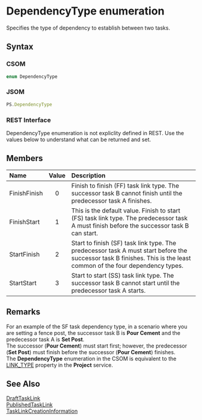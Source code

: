 [comment]: # (Name:DependencyType)
[comment]: # (Type:Enum)
[comment]: # (Status:Verified)

# <a name="name"></a>DependencyType enumeration

<a name="description"></a>Specifies the type of dependency to establish between two tasks.

## <a name="syntax"></a>Syntax

### CSOM

```C#
enum DependencyType 
```
### JSOM

```JavaScript
PS.DependencyType
```
### REST Interface

DependencyType enumeration is not expliclity defined in REST.  Use the values below to understand what can be returned and set.

## <a name="members"></a>Members

<a name="enumMembers"></a>

|**Name**|**Value**|**Description**|
|:------ |:----: |:----- |
|<a name="FinishFinish"></a>FinishFinish|0|Finish to finish (FF) task link type. The successor task B cannot finish until the predecessor task A finishes.|
|<a name="FinishStart"></a>FinishStart|1|This is the default value. Finish to start (FS) task link type. The predecessor task A must finish before the successor task B can start.|
|<a name="StartFinish"></a>StartFinish|2|Start to finish (SF) task link type. The predecessor task A must start before the successor task B finishes. This is the least common of the four dependency types.|
|<a name="StartStart"></a>StartStart|3|Start to start (SS) task link type. The successor task B cannot start until the predecessor task A starts.|

## <a name="remarks"></a>Remarks

For an example of the SF task dependency type, in a scenario where you are setting a fence post, the successor task B is **Pour Cement** and the predecessor task A is **Set Post**.<br/>
The successor (**Pour Cement**) must start first; however, the predecessor (**Set Post**) must finish before the successor (**Pour Cement**) finishes.<br/>
The **DependencyType** enumeration in the CSOM is equivalent to the [LINK_TYPE](https://msdn.microsoft.com/en-us/library/office/websvcproject.projectdataset.dependencyrow.link_type_di_pj14mref.aspx) property in the **Project** service.

## <a name="seeAlso"></a>See Also

[DraftTaskLink](DraftTaskLink.md)<br/>
[PublishedTaskLink](PublishedTaskLink.md)<br/>
[TaskLinkCreationInformation](TaskLinkCreationInformation.md)<br/>
